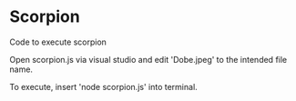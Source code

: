 # Scorpion
Code to execute scorpion

Open scorpion.js via visual studio and edit 'Dobe.jpeg' to the intended file name.

To execute, insert 'node scorpion.js' into terminal.
